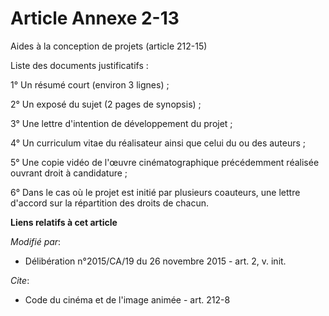 # Article Annexe 2-13

Aides à la conception de projets (article 212-15) 

Liste des documents justificatifs : 

1° Un résumé court (environ 3 lignes) ; 

2° Un exposé du sujet (2 pages de synopsis) ; 

3° Une lettre d'intention de développement du projet ; 

4° Un curriculum vitae du réalisateur ainsi que celui du ou des auteurs ; 

5° Une copie vidéo de l'œuvre cinématographique précédemment réalisée ouvrant droit à candidature ; 

6° Dans le cas où le projet est initié par plusieurs coauteurs, une lettre d'accord sur la répartition des droits de chacun.

**Liens relatifs à cet article**

_Modifié par_:

  - Délibération n°2015/CA/19 du 26 novembre 2015 - art. 2, v. init.

_Cite_:

  - Code du cinéma et de l'image animée - art. 212-8
